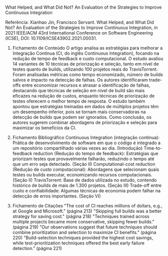 What Helped, and What Did Not? An Evaluation of the Strategies to Improve Continuous Integration

Referência:
 Xianhao Jin, Francisco Servant. What Helped, and What Did Not? An Evaluation of the Strategies to Improve Continuous Integration, in 2021 IEEE/ACM 43rd International Conference on Software Engineering (ICSE), DOI: 10.1109/ICSE43902.2021.00031.

1. Fichamento de Conteúdo
O artigo analisa as estratégias para melhorar a Integração Contínua (CI, do inglês Continuous Integration), focando na redução de tempo de feedback e custo computacional. O estudo avaliou 14 variantes de 10 técnicas de priorização e seleção, tanto em nível de testes quanto de builds, utilizando 100 projetos reais do TravisTorrent. Foram analisadas métricas como tempo economizado, número de builds salvos e impacto na detecção de falhas. Os autores identificaram trade-offs entre economizar recursos e atrasar a identificação de falhas, destacando que técnicas de seleção em nível de build são mais eficazes na redução de custos, enquanto técnicas de priorização de testes oferecem o melhor tempo de resposta. O estudo também apontou que estratégias treinadas em dados de múltiplos projetos têm um desempenho inferior, pois se tornam mais conservadoras na detecção de builds que podem ser ignorados. Como conclusão, os autores sugerem combinar abordagens de priorização e seleção para maximizar os benefícios da CI.

2. Fichamento Bibliográfico
Continuous Integration (integração contínua): Prática de desenvolvimento de software em que o código é integrado a um repositório compartilhado várias vezes ao dia. (Introdução)
Time-to-feedback reduction (Redução do tempo de feedback): Estratégias que priorizam testes que provavelmente falharão, reduzindo o tempo até que um erro seja detectado. (Seção II)
Computational-cost reduction (Redução de custo computacional): Abordagens que selecionam quais testes ou builds executar, economizando recursos computacionais. (Seção II)
TravisTorrent: Base de dados utilizada no estudo, contendo histórico de builds de mais de 1.300 projetos. (Seção III)
Trade-off entre custo e confiabilidade: Algumas técnicas de economia podem falhar na detecção de erros importantes. (Seção VI)

3. Fichamento de Citações
"The cost of CI reaches millions of dollars, e.g., at Google and Microsoft." (página 213)
"Skipping full builds was a better strategy for saving cost." (página 218)
"Techniques trained across multiple projects became more conservative, skipping fewer builds." (página 219)
"Our observations suggest that future techniques should combine prioritization and selection to maximize CI benefits." (página 220)
"Build-selection techniques provided the highest cost savings, while test-prioritization techniques offered the best early failure detection." (página 221)
